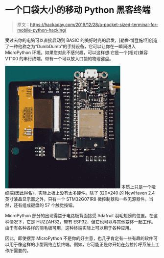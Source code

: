 # 一个口袋大小的移动 Python 黑客终端

> 原文：<https://hackaday.com/2019/12/28/a-pocket-sized-terminal-for-mobile-python-hacking/>

受过去你的电脑可以直接启动到 BASIC 的美好时光的启发，[勒鲁·博登施坦]创造了一种他称之为“DumbDumb”的手持设备，它可以让你在一瞬间进入 MicroPython 环境。如果您对此不感兴趣，可以这样想:它是一个(相对)兼容 VT100 的串行终端，带有一个可以放入口袋的物理键盘。

[![](img/30a84dd2dda5d87018ea9da741404b38.png)](https://hackaday.com/wp-content/uploads/2019/12/pyterm_detail.jpg) 本质上只是一个哑终端(因此得名)，实际上板上没有太多硬件。除了 320×240 的 NewHaven 2.4 英寸液晶显示器之外，只有一个 STM32G071R8 微控制器和一些无源器件。当然，还有组成键盘的 57 个触觉按钮。

MicroPython 部分的出现得益于电路板背面接受 Adafruit 羽毛翅膀的位置。在这种情况下，它是 HUZZAH32，带有 ESP32，但它也可以与其他变体一起工作。由于有各种各样的羽毛板可用，这种终端实际上可以用于各种应用。

因此，即使摆弄 MicroPython 不是你的好主意，也几乎肯定有一些有趣的软件可以用于像这样的小型网络连接终端。例如，它可能正是你开始在劳拉传呼系统上工作所需要的。